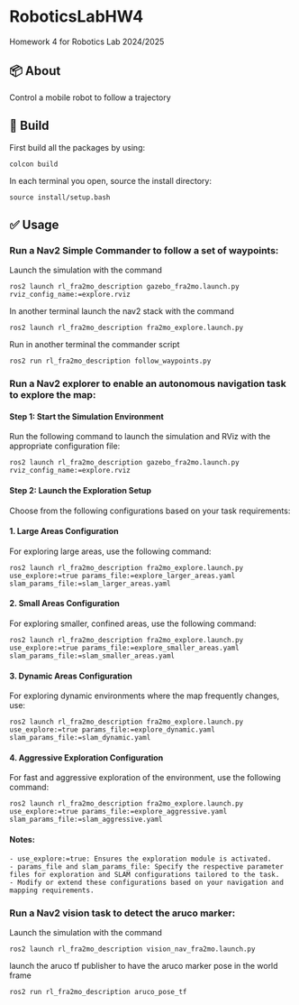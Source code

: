 # RoboticsLabHW4
Homework 4 for Robotics Lab 2024/2025

## :package: About
Control a mobile robot to follow a trajectory

## :hammer: Build
First build all the packages by using:

```
colcon build 
```
In each terminal you open, source the install directory:
```
source install/setup.bash
```

## :white_check_mark: Usage
### Run a Nav2 Simple Commander to follow a set of waypoints:

Launch the simulation with the command
```
ros2 launch rl_fra2mo_description gazebo_fra2mo.launch.py rviz_config_name:=explore.rviz
```

In another terminal launch the nav2 stack with the command
```
ros2 launch rl_fra2mo_description fra2mo_explore.launch.py
```

Run in another terminal the commander script 
```
ros2 run rl_fra2mo_description follow_waypoints.py
```

### Run a Nav2 explorer to enable an autonomous navigation task to explore the map:

#### Step 1: Start the Simulation Environment
Run the following command to launch the simulation and RViz with the appropriate configuration file:
```
ros2 launch rl_fra2mo_description gazebo_fra2mo.launch.py rviz_config_name:=explore.rviz
```
#### Step 2: Launch the Exploration Setup
Choose from the following configurations based on your task requirements:


#### 1. Large Areas Configuration
For exploring large areas, use the following command:
```
ros2 launch rl_fra2mo_description fra2mo_explore.launch.py use_explore:=true params_file:=explore_larger_areas.yaml slam_params_file:=slam_larger_areas.yaml
```

#### 2. Small Areas Configuration
For exploring smaller, confined areas, use the following command:
```
ros2 launch rl_fra2mo_description fra2mo_explore.launch.py use_explore:=true params_file:=explore_smaller_areas.yaml slam_params_file:=slam_smaller_areas.yaml
```

#### 3. Dynamic Areas Configuration
For exploring dynamic environments where the map frequently changes, use:
```
ros2 launch rl_fra2mo_description fra2mo_explore.launch.py use_explore:=true params_file:=explore_dynamic.yaml slam_params_file:=slam_dynamic.yaml
```
#### 4. Aggressive Exploration Configuration
For fast and aggressive exploration of the environment, use the following command:
```
ros2 launch rl_fra2mo_description fra2mo_explore.launch.py use_explore:=true params_file:=explore_aggressive.yaml slam_params_file:=slam_aggressive.yaml
```

#### Notes:
```text
- use_explore:=true: Ensures the exploration module is activated.
- params_file and slam_params_file: Specify the respective parameter files for exploration and SLAM configurations tailored to the task.
- Modify or extend these configurations based on your navigation and mapping requirements.
```

### Run a Nav2 vision task to detect the aruco marker:
Launch the simulation with the command
```
ros2 launch rl_fra2mo_description vision_nav_fra2mo.launch.py
```

launch the aruco tf publisher to have the aruco marker pose in the world frame
```
ros2 run rl_fra2mo_description aruco_pose_tf
```